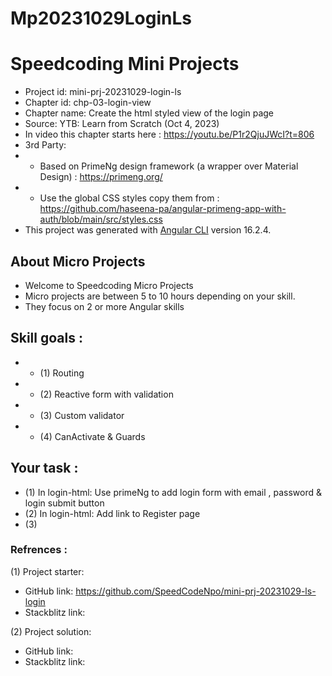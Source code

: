 # Mp20231029LoginLs

# Speedcoding Mini Projects

- Project id: mini-prj-20231029-login-ls
- Chapter id: chp-03-login-view
- Chapter name: Create the html styled view of the login page
- Source: YTB: Learn from Scratch (Oct 4, 2023) 
- In video this chapter starts here : https://youtu.be/P1r2QjuJWcI?t=806
- 3rd Party: 
-   - Based on PrimeNg design framework (a wrapper over Material Design) :  https://primeng.org/
-   - Use the global CSS styles copy them from :  https://github.com/haseena-pa/angular-primeng-app-with-auth/blob/main/src/styles.css
- This project was generated with [Angular CLI](https://github.com/angular/angular-cli) version 16.2.4.

## About Micro Projects

- Welcome to Speedcoding Micro Projects
- Micro projects are between 5 to 10 hours depending on your skill.
- They focus on 2 or more Angular skills


## Skill goals :
- - (1) Routing
- - (2) Reactive form with validation
- - (3) Custom validator
- - (4) CanActivate & Guards

## Your task :

- (1) In login-html: Use primeNg to add login form with email , password & login submit button
- (2) In login-html: Add link to Register page
- (3) 

### Refrences :

(1) Project starter:

- GitHub link: https://github.com/SpeedCodeNpo/mini-prj-20231029-ls-login
- Stackblitz link:

(2) Project solution:

- GitHub link: 
- Stackblitz link: